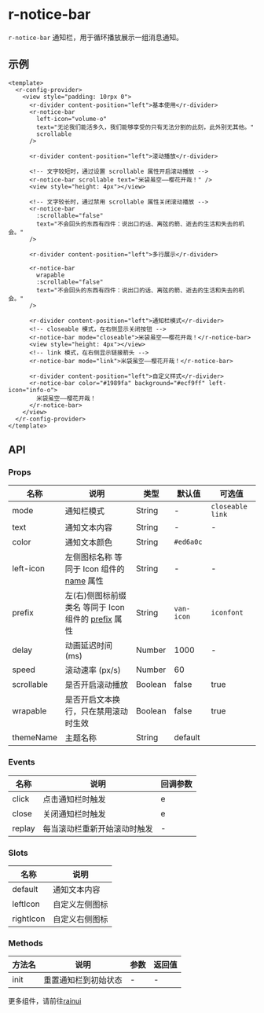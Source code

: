 # r-notice-bar

`r-notice-bar` 通知栏，用于循环播放展示一组消息通知。

## 示例

```vue
<template>
  <r-config-provider>
    <view style="padding: 10rpx 0">
      <r-divider content-position="left">基本使用</r-divider>
      <r-notice-bar
        left-icon="volume-o"
        text="无论我们能活多久，我们能够享受的只有无法分割的此刻，此外别无其他。"
        scrollable
      />

      <r-divider content-position="left">滚动播放</r-divider>

      <!-- 文字较短时，通过设置 scrollable 属性开启滚动播放 -->
      <r-notice-bar scrollable text="米袋虽空——樱花开哉！" />
      <view style="height: 4px"></view>

      <!-- 文字较长时，通过禁用 scrollable 属性关闭滚动播放 -->
      <r-notice-bar
        :scrollable="false"
        text="不会回头的东西有四件：说出口的话、离弦的箭、逝去的生活和失去的机会。"
      />

      <r-divider content-position="left">多行展示</r-divider>

      <r-notice-bar
        wrapable
        :scrollable="false"
        text="不会回头的东西有四件：说出口的话、离弦的箭、逝去的生活和失去的机会。"
      />

      <r-divider content-position="left">通知栏模式</r-divider>
      <!-- closeable 模式，在右侧显示关闭按钮 -->
      <r-notice-bar mode="closeable">米袋虽空——樱花开哉！</r-notice-bar>
      <view style="height: 4px"></view>
      <!-- link 模式，在右侧显示链接箭头 -->
      <r-notice-bar mode="link">米袋虽空——樱花开哉！</r-notice-bar>

      <r-divider content-position="left">自定义样式</r-divider>
      <r-notice-bar color="#1989fa" background="#ecf9ff" left-icon="info-o">
        米袋虽空——樱花开哉！
      </r-notice-bar>
    </view>
  </r-config-provider>
</template>
```

## API

### Props

| 名称       | 说明                                                                                             | 类型    | 默认值     | 可选值             |
| ---------- | ------------------------------------------------------------------------------------------------ | ------- | ---------- | ------------------ |
| mode       | 通知栏模式                                                                                       | String  | -          | `closeable` `link` |
| text       | 通知文本内容                                                                                     | String  | -          | -                  |
| color      | 通知文本颜色                                                                                     | String  | `#ed6a0c`  |                    |
| left-icon  | 左侧图标名称 等同于 Icon 组件的 [name](https://ext.dcloud.net.cn/plugin?id=18668) 属性           | String  | -          | -                  |
| prefix     | 左(右)侧图标前缀类名 等同于 Icon 组件的 [prefix](https://ext.dcloud.net.cn/plugin?id=18668) 属性 | String  | `van-icon` | `iconfont`         |
| delay      | 动画延迟时间 (ms)                                                                                | Number  | 1000       | -                  |
| speed      | 滚动速率 (px/s)                                                                                  | Number  | 60         |                    |
| scrollable | 是否开启滚动播放                                                                                 | Boolean | false      | true               |
| wrapable   | 是否开启文本换行，只在禁用滚动时生效                                                             | Boolean | false      | true               |
| themeName  | 主题名称                                                                                         | String  | default    |                    |

### Events

| 名称   | 说明                         | 回调参数 |
| ------ | ---------------------------- | -------- |
| click  | 点击通知栏时触发             | e        |
| close  | 关闭通知栏时触发             | e        |
| replay | 每当滚动栏重新开始滚动时触发 | -        |

### Slots

| 名称      | 说明           |
| --------- | -------------- |
| default   | 通知文本内容   |
| leftIcon  | 自定义左侧图标 |
| rightIcon | 自定义右侧图标 |

### Methods

| 方法名 | 说明                 | 参数 | 返回值 |
| ------ | -------------------- | ---- | ------ |
| init   | 重置通知栏到初始状态 | -    | -      |


更多组件，请前往[rainui](https://ext.dcloud.net.cn/plugin?id=19701)
